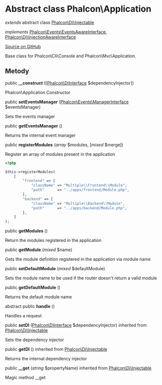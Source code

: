 # Abstract class **Phalcon\\Application**

*extends* abstract class [Phalcon\Di\Injectable](/[[language]]/[[version]]/api/Phalcon_Di_Injectable)

*implements* [Phalcon\Events\EventsAwareInterface](/[[language]]/[[version]]/api/Phalcon_Events_EventsAwareInterface), [Phalcon\Di\InjectionAwareInterface](/[[language]]/[[version]]/api/Phalcon_Di_InjectionAwareInterface)

<a href="https://github.com/phalcon/cphalcon/blob/master/phalcon/application.zep" class="btn btn-default btn-sm">Source on GitHub</a>

Base class for Phalcon\\Cli\\Console and Phalcon\\Mvc\\Application.

## Metody

public **__construct** ([[Phalcon\DiInterface](/[[language]]/[[version]]/api/Phalcon_DiInterface) $dependencyInjector])

Phalcon\\Application Constructor

public **setEventsManager** ([Phalcon\Events\ManagerInterface](/[[language]]/[[version]]/api/Phalcon_Events_ManagerInterface) $eventsManager)

Sets the events manager

public **getEventsManager** ()

Returns the internal event manager

public **registerModules** (*array* $modules, [*mixed* $merge])

Register an array of modules present in the application

```php
<?php

$this->registerModules(
    [
        "frontend" => [
            "className" => "Multiple\\Frontend\\Module",
            "path"      => "../apps/frontend/Module.php",
        ],
        "backend" => [
            "className" => "Multiple\\Backend\\Module",
            "path"      => "../apps/backend/Module.php",
        ],
    ]
);

```

public **getModules** ()

Return the modules registered in the application

public **getModule** (*mixed* $name)

Gets the module definition registered in the application via module name

public **setDefaultModule** (*mixed* $defaultModule)

Sets the module name to be used if the router doesn't return a valid module

public **getDefaultModule** ()

Returns the default module name

abstract public **handle** ()

Handles a request

public **setDI** ([Phalcon\DiInterface](/[[language]]/[[version]]/api/Phalcon_DiInterface) $dependencyInjector) inherited from [Phalcon\Di\Injectable](/[[language]]/[[version]]/api/Phalcon_Di_Injectable)

Sets the dependency injector

public **getDI** () inherited from [Phalcon\Di\Injectable](/[[language]]/[[version]]/api/Phalcon_Di_Injectable)

Returns the internal dependency injector

public **__get** (*string* $propertyName) inherited from [Phalcon\Di\Injectable](/[[language]]/[[version]]/api/Phalcon_Di_Injectable)

Magic method __get